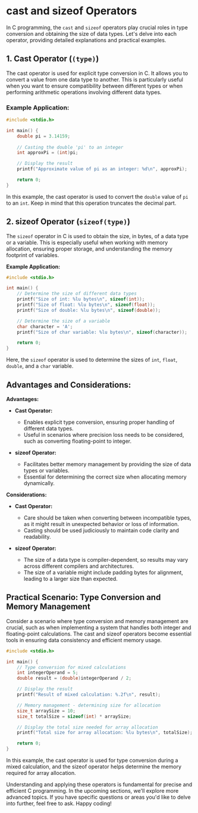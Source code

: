 # cast and sizeof Operators

In C programming, the `cast` and `sizeof` operators play crucial roles in type conversion and obtaining the size of data types. Let's delve into each operator, providing detailed explanations and practical examples.

## 1. **Cast Operator (`(type)`)**

The cast operator is used for explicit type conversion in C. It allows you to convert a value from one data type to another. This is particularly useful when you want to ensure compatibility between different types or when performing arithmetic operations involving different data types.

### Example Application:

```c
#include <stdio.h>

int main() {
    double pi = 3.14159;
    
    // Casting the double 'pi' to an integer
    int approxPi = (int)pi;

    // Display the result
    printf("Approximate value of pi as an integer: %d\n", approxPi);

    return 0;
}
```

In this example, the cast operator is used to convert the `double` value of `pi` to an `int`. Keep in mind that this operation truncates the decimal part.

## 2. **sizeof Operator (`sizeof(type)`)**

The `sizeof` operator in C is used to obtain the size, in bytes, of a data type or a variable. This is especially useful when working with memory allocation, ensuring proper storage, and understanding the memory footprint of variables.

**Example Application:**

```c
#include <stdio.h>

int main() {
    // Determine the size of different data types
    printf("Size of int: %lu bytes\n", sizeof(int));
    printf("Size of float: %lu bytes\n", sizeof(float));
    printf("Size of double: %lu bytes\n", sizeof(double));

    // Determine the size of a variable
    char character = 'A';
    printf("Size of char variable: %lu bytes\n", sizeof(character));

    return 0;
}
```

Here, the `sizeof` operator is used to determine the sizes of `int`, `float`, `double`, and a `char` variable.

## Advantages and Considerations:

**Advantages:**
- **Cast Operator:**
    - Enables explicit type conversion, ensuring proper handling of different data types.
    - Useful in scenarios where precision loss needs to be considered, such as converting floating-point to integer.

- **sizeof Operator:**
    - Facilitates better memory management by providing the size of data types or variables.
    - Essential for determining the correct size when allocating memory dynamically.

**Considerations:**
- **Cast Operator:**
    - Care should be taken when converting between incompatible types, as it might result in unexpected behavior or loss of information.
    - Casting should be used judiciously to maintain code clarity and readability.

- **sizeof Operator:**
    - The size of a data type is compiler-dependent, so results may vary across different compilers and architectures.
    - The size of a variable might include padding bytes for alignment, leading to a larger size than expected.

## Practical Scenario: Type Conversion and Memory Management

Consider a scenario where type conversion and memory management are crucial, such as when implementing a system that handles both integer and floating-point calculations. The cast and sizeof operators become essential tools in ensuring data consistency and efficient memory usage.

```c
#include <stdio.h>

int main() {
    // Type conversion for mixed calculations
    int integerOperand = 5;
    double result = (double)integerOperand / 2;

    // Display the result
    printf("Result of mixed calculation: %.2f\n", result);

    // Memory management - determining size for allocation
    size_t arraySize = 10;
    size_t totalSize = sizeof(int) * arraySize;

    // Display the total size needed for array allocation
    printf("Total size for array allocation: %lu bytes\n", totalSize);

    return 0;
}
```

In this example, the cast operator is used for type conversion during a mixed calculation, and the sizeof operator helps determine the memory required for array allocation.

Understanding and applying these operators is fundamental for precise and efficient C programming. In the upcoming sections, we'll explore more advanced topics. If you have specific questions or areas you'd like to delve into further, feel free to ask. Happy coding!
